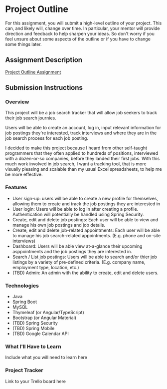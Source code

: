 # Project Outline
For this assignment, you will submit a high-level outline of your project. This can, and likely will, change over time. In particular, your mentor will provide direction and feedback to help sharpen your ideas. So don't worry if you feel unsure about some aspects of the outline or if you have to change some things later.

## Assignment Description
[Project Outline Assignment](https://education.launchcode.org/liftoff/modules/assignments/project-outline)

## Submission Instructions

### Overview
This project will be a job search tracker that will allow job seekers to track their job search journies.

Users will be able to create an account, log in, input relevant information for job postings they're interested, track interviews and where they are in the job search process for each job posting.

I decided to make this project because I heard from other self-taught programmers that they often applied to hundreds of positions, interviewed with a dozen-or-so companies, before they landed their first jobs. With this much work involved in job search, I want a tracking tool, that is more visually pleasing and scalable than my usual Excel spreadsheets, to help me be more effective.

### Features
- User sign-up: users will be able to create a new profile for themselves, allowing them to create and track the job postings they are interested in
- User login: Users will be able to log in after creating a profile. Authentication will potentially be handled using Spring Security.
- Create, edit and delete job postings: Each user will be able to view and manage his own job postings and job details.
- Create, edit and delete job-related appointments: Each user will be able to manage his job search-related appointments. (E.g. phone and on-site interviews)
- Dashboard: Users will be able view at-a-glance their upcoming asppointments and the job postings they are interested in.
- Search / List job postings: Users will be able to search and/or thier job listings by a variety of pre-defined criteria. (E.g. company name, employment type, location, etc.)
- (TBD) Admin: An admin with the ability to create, edit and delete users.

### Technologies
- Java
- Spring Boot
- MySQL
- Thymeleaf (or Angular/TypeScript)
- Bootstrap (or Angular Material)
- (TBD) Spring Security
- (TBD) Spring Mobile
- (TBD) Google Calendar API

### What I'll Have to Learn
Include what you will need to learn here
### Project Tracker
Link to your Trello board here
